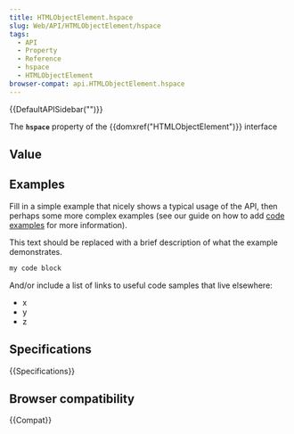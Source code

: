 ```yaml
---
title: HTMLObjectElement.hspace
slug: Web/API/HTMLObjectElement/hspace
tags:
  - API
  - Property
  - Reference
  - hspace
  - HTMLObjectElement
browser-compat: api.HTMLObjectElement.hspace
---
```

{{DefaultAPISidebar("")}}

The **`hspace`** property of the {{domxref("HTMLObjectElement")}} interface 

## Value



## Examples

Fill in a simple example that nicely shows a typical usage of the API, then perhaps some more complex examples (see our guide on how to add [code examples](/en-US/docs/MDN/Contribute/Structures/Code_examples) for more information).

This text should be replaced with a brief description of what the example demonstrates.

```js
my code block
```

And/or include a list of links to useful code samples that live elsewhere:

*   x
*   y
*   z

## Specifications

{{Specifications}}

## Browser compatibility

{{Compat}}


